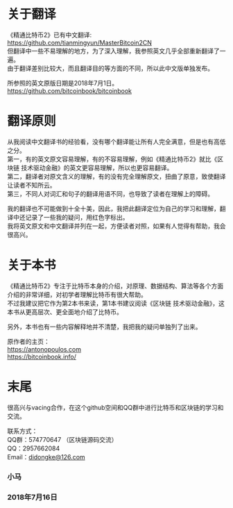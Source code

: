 # 关于翻译
《精通比特币2》已有中文翻译: https://github.com/tianmingyun/MasterBitcoin2CN</br>
但翻译中一些不易理解的地方，为了深入理解，我参照英文几乎全部重新翻译了一遍。</br>
由于翻译差别比较大，而且翻译目的等方面的不同，所以此中文版单独发布。

所参照的英文原版日期是2018年7月1日。</br>
https://github.com/bitcoinbook/bitcoinbook

# 翻译原则
从我阅读中文翻译书的经验看，没有哪个翻译能让所有人完全满意，但是也有高低之分。</br>
第一，有的英文原文容易理解，有的不容易理解，例如《精通比特币2》就比《区块链 技术驱动金融》的英文更容易理解，所以也更容易翻译。</br>
第二，翻译者对原文含义的理解，有的没有完全理解原文，扭曲了原意，致使翻译让读者不知所云。</br>
第三，不同人对词汇和句子的翻译用语不同，也导致了读者在理解上的障碍。

我的翻译也不可能做到十全十美，因此，我把此翻译定位为自己的学习和理解，翻译中还记录了一些我的疑问，用红色字标出。</br>
我将英文原文和中文翻译并列在一起，方便读者对照，如果有人觉得有帮助，我会很高兴。

# 关于本书
《精通比特币2》专注于比特币本身的介绍，对原理、数据结构、算法等各个方面介绍的非常详细，对初学者理解比特币有很大帮助。</br> 
不过我建议把它作为第2本书来读，第1本书建议阅读《区块链 技术驱动金融》，这本书从更高层次、更全面地介绍了比特币。

另外，本书也有一些内容解释地并不清楚，我把我的疑问单独列了出来。

原作者的主页：</br>
https://antonopoulos.com</br>
https://bitcoinbook.info/

# 末尾
很高兴与vacing合作，在这个github空间和QQ群中进行比特币和区块链的学习和交流。</br>

联系方式：</br>
QQ群：574770647 （区块链源码交流）</br>
QQ：2957662084 </br>
Email：didongke@126.com

### 小马 
### 2018年7月16日

